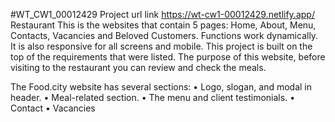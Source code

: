 #WT_CW1_00012429
Project url link <a href="https://wt-cw1-00012429.netlify.app/">https://wt-cw1-00012429.netlify.app/</a>
Restaurant 
This is the websites that contain 5 pages: Home, About, Menu, Contacts, Vacancies and Beloved Customers. Functions work dynamically. It is also responsive for all screens and mobile. This project is built on the top of the requirements that were listed. The purpose of this website, before visiting to the restaurant you can review and check the meals.  

The Food.city website has several sections:
•  Logo, slogan, and modal in header.
•  Meal-related section.
•  The menu and client testimonials. 
•  Contact
•  Vacancies